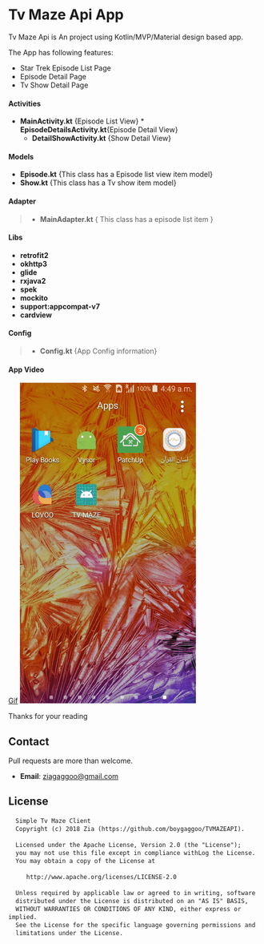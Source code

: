 
Tv Maze Api App
========================

Tv Maze Api is An project using Kotlin/MVP/Material design based app.


The App has following features:
* Star Trek Episode List Page
* Episode Detail Page
* Tv Show Detail Page


####  Activities
   * __MainActivity.kt__
        {Episode List View}
    * **EpisodeDetailsActivity.kt**{Episode Detail View}
     * **DetailShowActivity.kt**
          {Show Detail View}




#### Models

>
  * **Episode.kt**
   {This class has a Episode list view item model}
  * **Show.kt**
    {This class has a Tv show item model}



#### Adapter
>  * **MainAdapter.kt**
              { This class has a episode list item }



#### Libs
  * **retrofit2**
  * **okhttp3**
  * **glide**
  * **rxjava2**
  * **spek**
  * **mockito**
  * **support:appcompat-v7**
  * **cardview**

#### Config
> * **Config.kt**
        {App Config information}



#### App Video

[Gif](gif/apptour.gif)
![](https://raw.githubusercontent.com/boygaggoo/TVMAZEAPI/master/gif/apptour.gif)



Thanks for your reading

## Contact

Pull requests are more than welcome.

- **Email**: ziagaggoo@gmail.com


License
--------


      Simple Tv Maze Client
      Copyright (c) 2018 Zia (https://github.com/boygaggoo/TVMAZEAPI).

      Licensed under the Apache License, Version 2.0 (the "License");
      you may not use this file except in compliance withLog the License.
      You may obtain a copy of the License at

         http://www.apache.org/licenses/LICENSE-2.0

      Unless required by applicable law or agreed to in writing, software
      distributed under the License is distributed on an "AS IS" BASIS,
      WITHOUT WARRANTIES OR CONDITIONS OF ANY KIND, either express or implied.
      See the License for the specific language governing permissions and
      limitations under the License.

